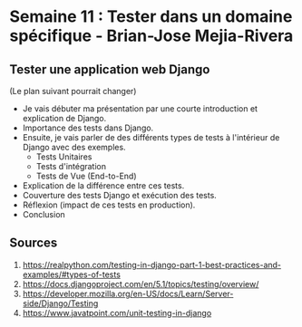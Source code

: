 # Semaine 11 : Tester dans un domaine spécifique - Brian-Jose Mejia-Rivera

## Tester une application web Django

(Le plan suivant pourrait changer)

- Je vais débuter ma présentation par une courte introduction et explication de Django.
- Importance des tests dans Django.
- Ensuite, je vais parler de des différents types de tests à l'intérieur de Django avec des exemples.
    - Tests Unitaires
    - Tests d'intégration
    - Tests de Vue (End-to-End)
- Explication de la différence entre ces tests.
- Couverture des tests Django et exécution des tests.
- Réflexion (impact de ces tests en production).
- Conclusion

## Sources
1. https://realpython.com/testing-in-django-part-1-best-practices-and-examples/#types-of-tests
2. https://docs.djangoproject.com/en/5.1/topics/testing/overview/
3. https://developer.mozilla.org/en-US/docs/Learn/Server-side/Django/Testing
4. https://www.javatpoint.com/unit-testing-in-django